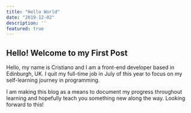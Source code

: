```yaml
---
title: "Hello World"
date: "2019-12-02"
description: ''
featured: true
---
```


## Hello! Welcome to my First Post

Hello, my name is Cristiano and I am a front-end developer based in Edinburgh, UK. I quit my full-time job in July of this year to focus on my self-learning journey in programming.

I am making this blog as a means to document my progress throughout learning and hopefully teach you something new along the way. Looking forward to this!